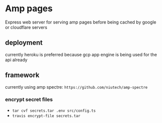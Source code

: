 # Amp pages

Express web server for serving amp pages before being cached by google or cloudflare servers

## deployment

currently heroku is preferred because gcp app engine is being used for the api already

## framework

currently using amp spectre: `https://github.com/niutech/amp-spectre`

### encrypt secret files

- `tar cvf secrets.tar .env src/config.ts`
- `travis encrypt-file secrets.tar`
